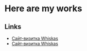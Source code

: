 # Here are my works


## Links

- [Сайт-визитка Whiskas](https://ui5b.github.io/platform/business-card-whiskas)
- [Сайт-визитка Whiskas](https://ui5b.github.io/platform/quiz-metro)
